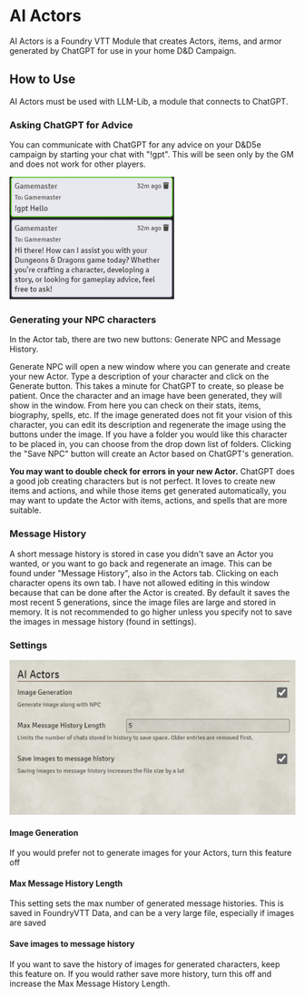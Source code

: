 # AI Actors

AI Actors is a Foundry VTT Module that creates Actors, items, and armor generated by ChatGPT for use in your home D&D Campaign. 
 
## How to Use

AI Actors must be used with LLM-Lib, a module that connects to ChatGPT.

### Asking ChatGPT for Advice

You can communicate with ChatGPT for any advice on your D&D5e campaign by starting your chat with "!gpt". This will be seen only by the GM and does not work for other players.

![An image of FoundryVTT chat from the GM, saying "!gpt Hello" and ChatGPT responding](images/chat-img.png)

### Generating your NPC characters

In the Actor tab, there are two new buttons: Generate NPC and Message History. 

Generate NPC will open a new window where you can generate and create your new Actor. Type a description of your character and click on the Generate button. This takes a minute for ChatGPT to create, so please be patient. Once the character and an image have been generated, they will show in the window. From here you can check on their stats, items, biography, spells, etc. If the image generated does not fit your vision of this character, you can edit its description and regenerate the image using the buttons under the image. If you have a folder you would like this character to be placed in, you can choose from the drop down list of folders. Clicking the "Save NPC" button will create an Actor based on ChatGPT's generation. 

**You may want to double check for errors in your new Actor.** ChatGPT does a good job creating characters but is not perfect. It loves to create new items and actions, and while those items get generated automatically, you may want to update the Actor with items, actions, and spells that are more suitable. 

### Message History

A short message history is stored in case you didn't save an Actor you wanted, or you want to go back and regenerate an image. This can be found under "Message History", also in the Actors tab. Clicking on each character opens its own tab. I have not allowed editing in this window because that can be done after the Actor is created. By default it saves the most recent 5 generations, since the image files are large and stored in memory. It is not recommended to go higher unless you specify not to save the images in message history (found in settings). 

### Settings

![An image of FoundryVTT Settings for AI Actors](images/settings-img.png)

#### Image Generation

If you would prefer not to generate images for your Actors, turn this feature off

#### Max Message History Length

This setting sets the max number of generated message histories. This is saved in FoundryVTT Data, and can be a very large file, especially if images are saved

#### Save images to message history

If you want to save the history of images for generated characters, keep this feature on. If you would rather save more history, turn this off and increase the Max Message History Length.